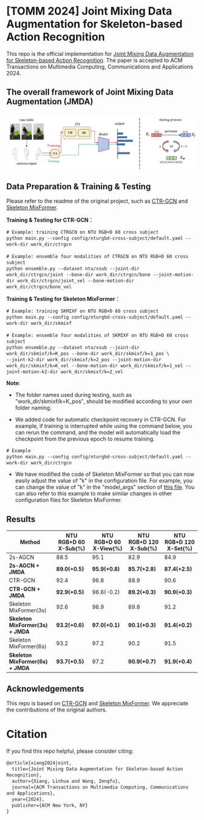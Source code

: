 # [TOMM 2024] Joint Mixing Data Augmentation for Skeleton-based Action Recognition

This repo is the official implementation for [Joint Mixing Data Augmentation for Skeleton-based Action Recognition](https://dl.acm.org/doi/10.1145/3700878). The paper is accepted to ACM Transactions on Multimedia Computing, Communications and Applications 2024.



## The overall framework of Joint Mixing Data Augmentation (JMDA)
![image](https://github.com/aidarikako/JMDA/blob/main/framwork.jpg)

## Data Preparation & Training & Testing

Please refer to the readme of the original project, such as [CTR-GCN](https://github.com/aidarikako/JMDA/blob/main/ctrgcn/README.md) and [Skeleton MixFormer](https://github.com/aidarikako/JMDA/blob/main/Skeleton_mixformer/README.md).

**Training & Testing for CTR-GCN**：
```
# Example: training CTRGCN on NTU RGB+D 60 cross subject
python main.py --config config/nturgbd-cross-subject/default.yaml --work-dir work_dir/ctrgcn

# Example: ensemble four modalities of CTRGCN on NTU RGB+D 60 cross subject
python ensemble.py --dataset ntu/xsub --joint-dir work_dir/ctrgcn/joint --bone-dir work_dir/ctrgcn/bone --joint-motion-dir work_dir/ctrgcn/joint_vel --bone-motion-dir work_dir/ctrgcn/bone_vel
```

**Training & Testing for Skeleton MixFormer**：
```
# Example: training SKMIXF on NTU RGB+D 60 cross subject
python main.py --config config/nturgbd-cross-subject/default.yaml --work-dir work_dir/skmixf 

# Example: ensemble four modalities of SKMIXF on NTU RGB+D 60 cross subject
python ensemble.py --dataset ntu/xsub --joint-dir work_dir/skmixf/k=K_pos --bone-dir work_dir/skmixf/k=1_pos \
--joint-k2-dir work_dir/skmixf/k=2_pos --joint-motion-dir work_dir/skmixf/k=K_vel --bone-motion-dir work_dir/skmixf/k=1_vel --joint-motion-k2-dir work_dir/skmixf/k=2_vel
```

**Note**:

* The folder names used during testing, such as "work_dir/skmixf/k=K_pos", should be modified according to your own folder naming.
  
* We added code for automatic checkpoint recovery in CTR-GCN. For example, if training is interrupted while using the command below, you can rerun the command, and the model will automatically load the checkpoint from the previous epoch to resume training.
```
# Example
python main.py --config config/nturgbd-cross-subject/default.yaml --work-dir work_dir/ctrgcn
```

* We have modified the code of Skeleton MixFormer so that you can now easily adjust the value of "k" in the configuration file. For example, you can change the value of "k" in the "model_args" section of [this file](https://github.com/aidarikako/JMDA/blob/main/Skeleton_mixformer/config/nturgbd-cross-subject/default.yaml). You can also refer to this example to make similar changes in other configuration files for Skeleton MixFormer.


## Results

|  Method              |  NTU RGB+D 60  X-Sub(%) | NTU RGB+D 60  X-View(%) | NTU RGB+D 120  X-Sub(%) | NTU RGB+D 120  X-Set(%) |
|-------------------|-----------|----------|--------|--------|
| 2s-AGCN    | 88.5     | 95.1     | 82.9   | 84.9   |   
| **2s-AGCN + JMDA**           | **89.0(+0.5)**      | **95.9(+0.8)**    | **85.7(+2.8)**   | **87.4(+2.5)**   |  
|  CTR-GCN    |  92.4     |  96.8     | 88.9   |  90.6  |      
| **CTR-GCN + JMDA**           | **92.9(+0.5)**      | 96.6(-0.2)    | **89.2(+0.3)**   | **90.9(+0.3)**   | 
|   Skeleton MixFormer(3s)   |  92.6     |  96.9     | 89.8   |  91.2 |         
| **Skeleton MixFormer(3s) + JMDA**           | **93.2(+0.6)**      | **97.0(+0.1)**    | **90.1(+0.3)**   | **91.4(+0.2)**   | 
|   Skeleton MixFormer(6s)   |  93.2    |  97.2     | 90.2   |  91.5 |       
| **Skeleton MixFormer(6s) + JMDA**           | **93.7(+0.5)**      | 97.2    | **90.9(+0.7)**   | **91.9(+0.4)**   |


## Acknowledgements

This repo is based on [CTR-GCN](https://github.com/Uason-Chen/CTR-GCN/tree/main) and [Skeleton MixFormer](https://github.com/ElricXin/Skeleton-MixFormer). We appreciate the contributions of the original authors.



# Citation
If you find this repo helpful, please consider citing:

```
@article{xiang2024joint,
  title={Joint Mixing Data Augmentation for Skeleton-based Action Recognition},
  author={Xiang, Linhua and Wang, Zengfu},
  journal={ACM Transactions on Multimedia Computing, Communications and Applications},
  year={2024},
  publisher={ACM New York, NY}
}
```
